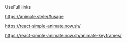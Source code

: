 UseFull links 


https://animate.style/#usage



https://react-simple-animate.now.sh/

https://react-simple-animate.now.sh/animate-keyframes/